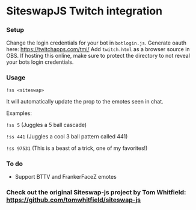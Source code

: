 # SiteswapJS Twitch integration
### Setup
Change the login credentials for your bot in `botlogin.js`. Generate oauth here: https://twitchapps.com/tmi/
Add `twitch.html` as a browser source in OBS.
If hosting this online, make sure to protect the directory to not reveal your bots login credentials.
### Usage
`!ss <siteswap>`

It will automatically update the prop to the emotes seen in chat.

Examples: 

`!ss 5` (Juggles a 5 ball cascade)
  
`!ss 441` (Juggles a cool 3 ball pattern called 441)
  
`!ss 97531` (This is a beast of a trick, one of my favorites!)
  
### To do
  * Support BTTV and FrankerFaceZ emotes

### Check out the original Siteswap-js project by Tom Whitfield: https://github.com/tomwhitfield/siteswap-js
